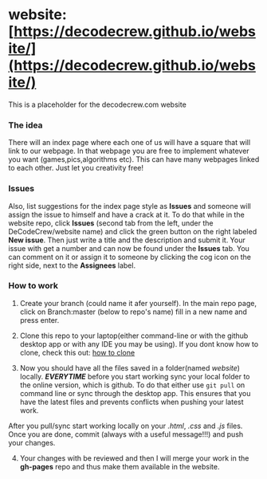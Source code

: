# website: [https://decodecrew.github.io/website/](https://decodecrew.github.io/website/)
This is a placeholder for the decodecrew.com website

### The idea
There will an index page where each one of us will have a square that will link to our webpage. In that webpage you are free to implement whatever you want (games,pics,algorithms etc). This can have many webpages linked to each other. Just let you creativity free!

### Issues
Also, list suggestions for the index page style as **Issues** and someone will assign the issue to himself and have a crack at it. To do that while in the website repo, click **Issues** (second tab from the left, under the DeCodeCrew/website name) and click the green button on the right labeled **New issue**. Then just write a title and the description and submit it. Your issue with get a number and can now be found under the **Issues** tab. You can comment on it or assign it to someone by clicking the cog icon on the right side, next to the **Assignees** label.

### How to work
1. Create your branch (could name it afer yourself). In the main repo page, click on Branch:master (below to repo's name) fill in a new name and press enter.

2. Clone this repo to your laptop(either command-line or with the github desktop app or with any IDE you may be using). If you dont know how to clone, check this out: [how to clone](https://help.github.com/articles/cloning-a-repository/)
 
3. Now you should have all the files saved in a folder(named *website*) locally. ***EVERYTIME*** before you start working sync your local folder to the online version, which is github. To do that either use `git pull` on command line or sync through the desktop app. This ensures that you have the latest files and prevents conflicts when pushing your latest work. 

After you pull/sync start working locally on  your *.html*, *.css* and *.js* files. Once you are done, commit (always with a useful message!!!) and push your changes.

4. Your changes with be reviewed and then I will merge your work in the **gh-pages** repo and thus make them available in the website.
